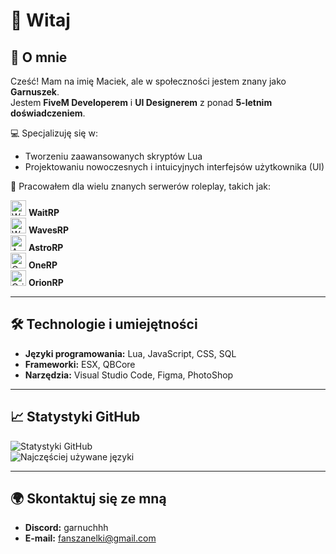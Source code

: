 # 👋 Witaj

## 🌟 O mnie
Cześć! Mam na imię Maciek, ale w społeczności jestem znany jako **Garnuszek**.  
Jestem **FiveM Developerem** i **UI Designerem** z ponad **5-letnim doświadczeniem**.  

💻 Specjalizuję się w:  
- Tworzeniu zaawansowanych skryptów Lua  
- Projektowaniu nowoczesnych i intuicyjnych interfejsów użytkownika (UI)  

🎯 Pracowałem dla wielu znanych serwerów roleplay, takich jak:  
<p align="left">
  <img src="https://yt3.googleusercontent.com/I3LRjyCPJavhZ6cg4Rzb7NRa68_hTlqz9eVno_n8bwJI9Tba1NBWRpd-7mGDS0Mvv_YOqNTvqw=s900-c-k-c0x00ffffff-no-rj" alt="WaitRP" width="25"/> <b>WaitRP</b>  
  <br>
  <img src="https://cdn.discordapp.com/attachments/935965291664539668/1309101721020141619/image_13.png?ex=67405b7c&is=673f09fc&hm=5c5ab9feb72f5b82cf31ca737958d9ce08db472e7fcff8815a0fc5c2ba6fcdd8&" alt="WavesRP" width="25"/> <b>WavesRP</b>  
  <br>
  <img src="https://cdn.discordapp.com/attachments/935965291664539668/1309099532776112168/logo.png?ex=67405972&is=673f07f2&hm=8cba43780351aa9fffd82bdfb8d6647ee98a5d23b34ebd4917a0c8d6e7ba2495&" alt="AstroRP" width="25"/> <b>AstroRP</b>  
  <br>
  <img src="https://cdn.discordapp.com/attachments/935965291664539668/1309114957530402876/logoonerp.png?ex=674067d0&is=673f1650&hm=24dfe9a8c2f4e69ea4dc99b6c13c7e30e81e17d5da0967b9d9e1f1f9d724558e&" alt="OneRP" width="25"/> <b>OneRP</b>  
  <br>
  <img src="https://cdn.discordapp.com/attachments/935965291664539668/1309099532512137216/isdamage.png?ex=67405972&is=673f07f2&hm=f92a3184fd788b5246381216985ca9916e6a2225f853095647530f458fc8b189&" alt="OrionRP" width="25"/> <b>OrionRP</b> 
</p>

---

## 🛠️ Technologie i umiejętności
- **Języki programowania:** Lua, JavaScript, CSS, SQL  
- **Frameworki:** ESX, QBCore
- **Narzędzia:** Visual Studio Code, Figma, PhotoShop  

---

## 📈 Statystyki GitHub
![Statystyki GitHub](https://github-readme-stats.vercel.app/api?username=Garnuszel&show_icons=true&theme=dark)  
![Najczęściej używane języki](https://github-readme-stats.vercel.app/api/top-langs/?username=Garnuszel&layout=compact&theme=dark)  

---

## 🌍 Skontaktuj się ze mną
- **Discord:** garnuchhh 
- **E-mail:** fanszanelki@gmail.com
